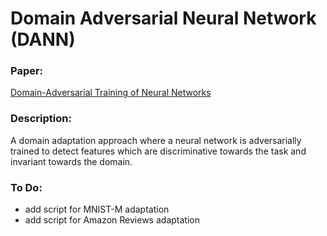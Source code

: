 # Domain Adversarial Neural Network (DANN)

### Paper:
[Domain-Adversarial Training of Neural Networks](https://arxiv.org/pdf/1505.07818.pdf)

### Description:
A domain adaptation approach where a neural network is adversarially trained to detect features 
which are discriminative towards the task and invariant towards the domain.

### To Do:
- add script for MNIST-M adaptation
- add script for Amazon Reviews adaptation